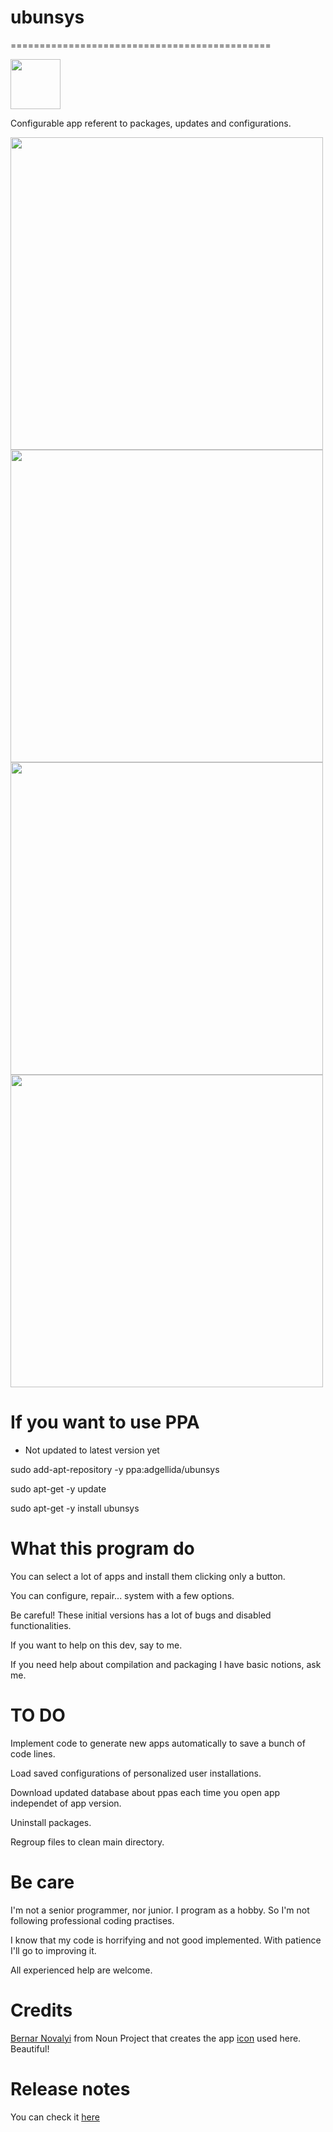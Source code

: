 # ubunsys
=============================================

<img src="https://raw.githubusercontent.com/adgellida/ubunsys/master/images/ubunsys.ico" width="80">

Configurable app referent to packages, updates and configurations.

<img src="http://i.imgur.com/1SJR6Af.png" width="500">

<img src="http://i.imgur.com/VbZ6eeb.png" width="500">

<img src="http://i.imgur.com/TPPM5vN.png" width="500">

<img src="http://i.imgur.com/SrJCFeE.png" width="500">

If you want to use PPA
=============================================

* Not updated to latest version yet

sudo add-apt-repository -y ppa:adgellida/ubunsys

sudo apt-get -y update

sudo apt-get -y install ubunsys

What this program do
=============================================

You can select a lot of apps and install them clicking only a button.

You can configure, repair... system with a few options.

Be careful! These initial versions has a lot of bugs and disabled functionalities.

If you want to help on this dev, say to me.

If you need help about compilation and packaging I have basic notions, ask me.

TO DO
=============================================

Implement code to generate new apps automatically to save a bunch of code lines.

Load saved configurations of personalized user installations.

Download updated database about ppas each time you open app independet of app version.

Uninstall packages.

Regroup files to clean main directory.

Be care
=============================================

I'm not a senior programmer, nor junior. I program as a hobby. So I'm not following professional coding practises.

I know that my code is horrifying and not good implemented. With patience I'll go to improving it.

All experienced help are welcome.

Credits
=============================================

[Bernar Novalyi](https://thenounproject.com/bernar.novalyi/) from Noun Project that creates the app [icon](https://thenounproject.com/term/terminal/715962/) used here. Beautiful!

Release notes
=============================================

You can check it [here](https://github.com/adgellida/ubunsys/releases)